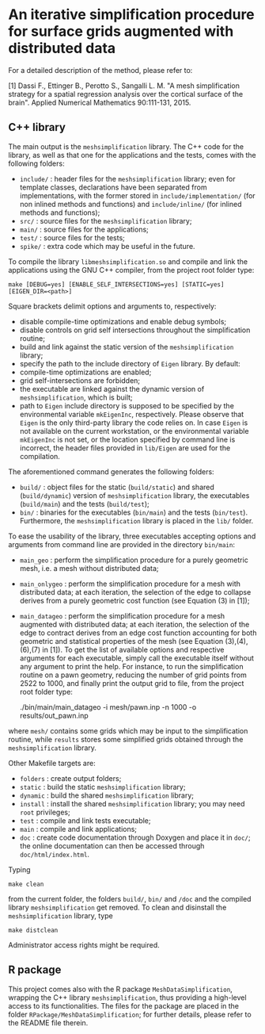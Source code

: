 An iterative simplification procedure for surface grids augmented with distributed data
=======================================================================================

For a detailed description of the method, please refer to:

[1] Dassi F., Ettinger B., Perotto S., Sangalli L. M.
"A mesh simplification strategy for a spatial regression analysis over the cortical surface of the brain". 
Applied Numerical Mathematics 90:111-131, 2015.
    
C++ library
-----------

The main output is the `meshsimplification` library.
The C++ code for the library, as well as that one for the applications and the tests, comes with the following folders:
- `include/` : header files for the `meshsimplification` library; even for template classes, declarations have been separated from implementations, with the former stored in `include/implementation/` (for non inlined methods and functions) and `include/inline/` (for inlined methods and functions);
- `src/` : source files for the `meshsimplification` library;
- `main/` : source files for the applications;
- `test/` : source files for the tests;
- `spike/` : extra code which may be useful in the future.
	 
To compile the library `libmeshsimplification.so` and compile and link the
applications using the GNU C++ compiler, from the project root folder type:

	make [DEBUG=yes] [ENABLE_SELF_INTERSECTIONS=yes] [STATIC=yes] [EIGEN_DIR=<path>]
	
Square brackets delimit options and arguments to, respectively:
- disable compile-time optimizations and enable debug symbols; 
- disable controls on grid self intersections throughout the simplification routine;
- build and link against the static version of the `meshsimplification` library;
- specify the path to the include directory of `Eigen` library.
By default:
- compile-time optimizations are enabled;
- grid self-intersections are forbidden; 
- the executable are linked against the dynamic version of `meshsimplification`, which is <eventually> built;
- path to `Eigen` include directory is supposed to be specified by the environmental variable `mkEigenInc`,
respectively. Please observe that `Eigen` is the only third-party library the code relies on. 
In case `Eigen` is not available on the current workstation, or the environmental variable `mkEigenInc` is not set, or the location specified by command line is incorrect, the header files provided in `lib/Eigen` are used for the compilation.

The aforementioned command generates the following folders:
- `build/` : object files for the static (`build/static`) and shared (`build/dynamic`) version of `meshsimplification` library, the executables (`build/main`) and the tests (`build/test`);
- `bin/` : binaries for the executables (`bin/main`) and the tests (`bin/test`).
Furthermore, the `meshsimplification` library is placed in the `lib/` folder.

To ease the usability of the library, three executables accepting options and arguments from command line are provided in the directory `bin/main`:
- `main_geo` : perform the simplification procedure for a purely geometric mesh, i.e. a mesh without distributed data;
- `main_onlygeo` : perform the simplification procedure for a mesh with distributed data; at each iteration, the selection of the edge to collapse derives from a purely geometric cost function (see Equation (3) in [1]);
- `main_datageo` : perform the simplification procedure for a mesh augmented with distributed data; at each iteration, the selection of the edge to contract derives from an edge cost function accounting for both geometric and statistical properties of the mesh (see Equation (3),(4),(6),(7) in [1]).
To get the list of available options and respective arguments for each executable, simply call the executable itself without any argument to print the help. For instance, to run the simplification routine on a pawn geometry, reducing the number of grid points from 2522 to 1000, and finally print the output grid to file, from the project root folder type:

	./bin/main/main\_datageo -i mesh/pawn.inp -n 1000 -o results/out\_pawn.inp

where `mesh/` contains some grids which may be input to the simplification routine, while `results` stores some simplified grids obtained through the `meshsimplification` library.

Other Makefile targets are:
- `folders` : create output folders;
- `static` : build the static `meshsimplification` library;
- `dynamic` : build the shared `meshsimplification` library;
- `install` : install the shared `meshsimplification` library; you may need `root` privileges;
- `test` : compile and link tests executable;
- `main` : compile and link applications;
- `doc` : create code documentation through Doxygen and place it in `doc/`; the online documentation can then be accessed through `doc/html/index.html`.
	
Typing

	make clean
	
from the current folder, the folders `build/`, `bin/` and `/doc` and the compiled library `meshsimplification` get removed.
To clean and disinstall the `meshsimplification` library, type

	make distclean
	
Administrator access rights might be required.

R package
---------

This project comes also with the R package `MeshDataSimplification`, wrapping the C++ library `meshsimplification`, thus providing a high-level access to its functionalities. The files for the package are placed in the folder `RPackage/MeshDataSimplification`; for further details, please refer to the README file therein.


